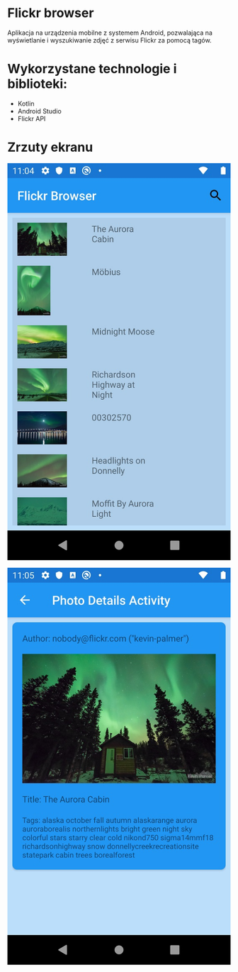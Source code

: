 # Flickr browser

Aplikacja na urządzenia mobilne z systemem Android, pozwalająca na wyświetlanie i wyszukiwanie zdjęć z serwisu Flickr za pomocą tagów.

# Wykorzystane technologie i biblioteki:

- Kotlin
- Android Studio
- Flickr API

# Zrzuty ekranu

![Alt text](/screenshots/1.jpg?raw=true "Optional Title")

![Alt text](/screenshots/2.jpg?raw=true "Optional Title")
